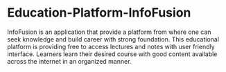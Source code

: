# Education-Platform-InfoFusion
 InfoFusion is an application that provide a platform from where one can seek knowledge and build career with strong foundation. This educational platform is providing free to access lectures and notes with user friendly interface. Learners learn their desired course with good content available across the internet in an organized manner.

